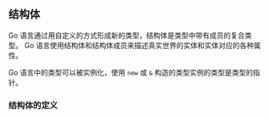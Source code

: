## 结构体

Go 语言通过用自定义的方式形成新的类型，结构体是类型中带有成员的复合类型。
Go 语言使用结构体和结构体成员来描述真实世界的实体和实体对应的各种属性。

Go 语言中的类型可以被实例化，使用 `new` 或 `&` 构造的类型实例的类型是类型的指针。



### 结构体的定义

